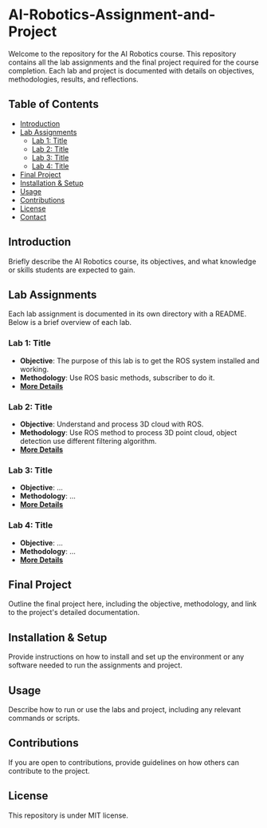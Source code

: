 # AI-Robotics-Assignment-and-Project

Welcome to the repository for the AI Robotics course. This repository contains all the lab assignments and the final project required for the course completion. Each lab and project is documented with details on objectives, methodologies, results, and reflections.

## Table of Contents
- [Introduction](#introduction)
- [Lab Assignments](#lab-assignments)
  - [Lab 1: Title](#lab-1-title)
  - [Lab 2: Title](#lab-2-title)
  - [Lab 3: Title](#lab-3-title)
  - [Lab 4: Title](#lab-4-title)
- [Final Project](#final-project)
- [Installation & Setup](#installation--setup)
- [Usage](#usage)
- [Contributions](#contributions)
- [License](#license)
- [Contact](#contact)

## Introduction
Briefly describe the AI Robotics course, its objectives, and what knowledge or skills students are expected to gain.

## Lab Assignments
Each lab assignment is documented in its own directory with a README. Below is a brief overview of each lab.

### Lab 1: Title
- **Objective**: The purpose of this lab is to get the ROS system installed and working. 
- **Methodology**: Use ROS basic methods, subscriber to do it. 
- **[More Details](Lab1/lab1.md)**

### Lab 2: Title
- **Objective**: Understand and process 3D cloud with ROS.
- **Methodology**: Use ROS method to process 3D point cloud, object detection use different filtering algorithm.
- **[More Details](Lab2/lab2.md)**

### Lab 3: Title
- **Objective**: ...
- **Methodology**: ...
- **[More Details](link-to-lab-folder)**

### Lab 4: Title
- **Objective**: ...
- **Methodology**: ...
- **[More Details](link-to-lab-folder)**

## Final Project
Outline the final project here, including the objective, methodology, and link to the project's detailed documentation.

## Installation & Setup
Provide instructions on how to install and set up the environment or any software needed to run the assignments and project.

## Usage
Describe how to run or use the labs and project, including any relevant commands or scripts.

## Contributions
If you are open to contributions, provide guidelines on how others can contribute to the project.

## License
This repository is under MIT license.

